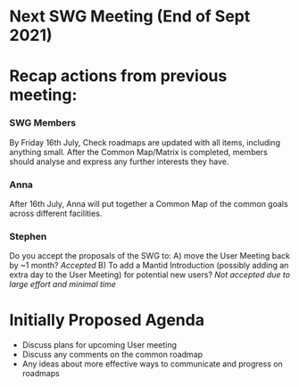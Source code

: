 # Next SWG Meeting (End of Sept 2021)

# Recap actions from previous meeting:

### SWG Members
By Friday 16th July, Check roadmaps are updated with all items, including anything small.
After the Common Map/Matrix is completed, members should analyse and express any further interests they have.
### Anna
After 16th July, Anna will put together a Common Map of the common goals across different facilities.
### Stephen
Do you accept the proposals of the SWG to:
A) move the User Meeting back by ~1 month? *Accepted*
B) To add a Mantid Introduction (possibly adding an extra day to the User Meeting) for potential new users? 
*Not accepted due to large effort and minimal time*

# Initially Proposed Agenda

- Discuss plans for upcoming User meeting
- Discuss any comments on the common roadmap
- Any ideas about more effective ways to communicate and progress on roadmaps
